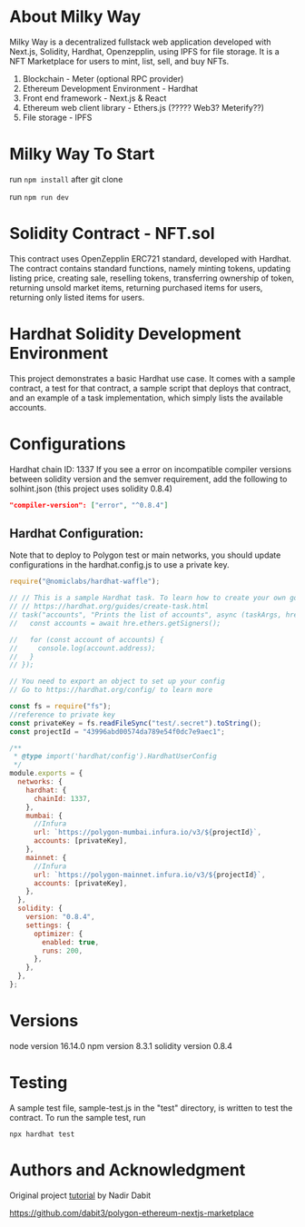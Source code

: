 # About Milky Way 

Milky Way is a decentralized fullstack web application developed with Next.js, Solidity, Hardhat, Openzepplin, using IPFS for file storage.
It is a NFT Marketplace for users to mint, list, sell, and buy NFTs.

1. Blockchain - Meter (optional RPC provider)
2. Ethereum Development Environment - Hardhat
3. Front end framework - Next.js & React
4. Ethereum web client library - Ethers.js (????? Web3? Meterify??)
5. File storage - IPFS


# Milky Way To Start

run ```npm install```  after git clone

run ```npm run dev```

# Solidity Contract - NFT.sol

This contract uses OpenZepplin ERC721 standard, developed with Hardhat.
The contract contains standard functions, namely minting tokens, updating listing price, creating sale, reselling tokens, transferring ownership of token, returning unsold market items, returning purchased items for users, returning only listed items for users. 

# Hardhat Solidity Development Environment 

This project demonstrates a basic Hardhat use case. It comes with a sample contract, a test for that contract, a sample script that deploys that contract, and an example of a task implementation, which simply lists the available accounts.


# Configurations
Hardhat chain ID: 1337
If you see a error on incompatible compiler versions between solidity version and the semver requirement, add the following to solhint.json (this project uses solidity 0.8.4)

```JSON
"compiler-version": ["error", "^0.8.4"] 

```

## Hardhat Configuration:

Note that to deploy to Polygon test or main networks, you should update configurations in the hardhat.config.js to use a private key. 


```JavaScript
require("@nomiclabs/hardhat-waffle");

// // This is a sample Hardhat task. To learn how to create your own go to
// // https://hardhat.org/guides/create-task.html
// task("accounts", "Prints the list of accounts", async (taskArgs, hre) => {
//   const accounts = await hre.ethers.getSigners();

//   for (const account of accounts) {
//     console.log(account.address);
//   }
// });

// You need to export an object to set up your config
// Go to https://hardhat.org/config/ to learn more

const fs = require("fs");
//reference to private key
const privateKey = fs.readFileSync("test/.secret").toString();
const projectId = "43996abd00574da789e54f0dc7e9aec1";

/**
 * @type import('hardhat/config').HardhatUserConfig
 */
module.exports = {
  networks: {
    hardhat: {
      chainId: 1337,
    },
    mumbai: {
      //Infura
      url: `https://polygon-mumbai.infura.io/v3/${projectId}`,
      accounts: [privateKey],
    },
    mainnet: {
      //Infura
      url: `https://polygon-mainnet.infura.io/v3/${projectId}`,
      accounts: [privateKey],
    },
  },
  solidity: {
    version: "0.8.4",
    settings: {
      optimizer: {
        enabled: true,
        runs: 200,
      },
    },
  },
};
```

# Versions
node version 16.14.0
npm version 8.3.1
solidity version 0.8.4

# Testing
A sample test file, sample-test.js in the "test" directory, is written to test the contract. To run the sample test, run
```shell
npx hardhat test
```


# Authors and Acknowledgment
Original project [tutorial](https://dev.to/edge-and-node/building-scalable-full-stack-apps-on-ethereum-with-polygon-2cfb) by Nadir Dabit

https://github.com/dabit3/polygon-ethereum-nextjs-marketplace
